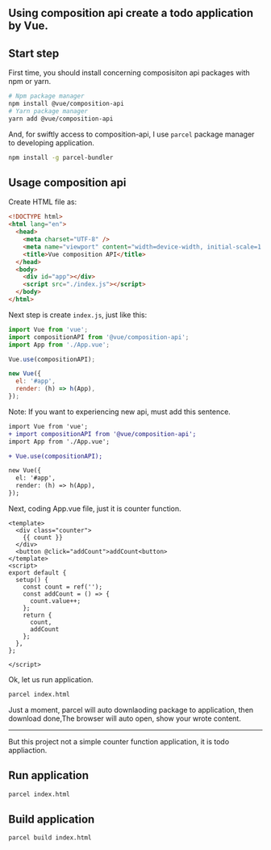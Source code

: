 ## Using composition api create a todo application by Vue.

## Start step

First time, you should install concerning composisiton api packages with npm or yarn.

```bash
# Npm package manager
npm install @vue/composition-api
# Yarn package manager
yarn add @vue/composition-api
```

And, for swiftly access to composition-api, I use `parcel` package manager to developing application.

```bash
npm install -g parcel-bundler
```

## Usage composition api

Create HTML file as:

```html
<!DOCTYPE html>
<html lang="en">
  <head>
    <meta charset="UTF-8" />
    <meta name="viewport" content="width=device-width, initial-scale=1.0" />
    <title>Vue composition API</title>
  </head>
  <body>
    <div id="app"></div>
    <script src="./index.js"></script>
  </body>
</html>
```

Next step is create `index.js`, just like this:

```js
import Vue from 'vue';
import compositionAPI from '@vue/composition-api';
import App from './App.vue';

Vue.use(compositionAPI);

new Vue({
  el: '#app',
  render: (h) => h(App),
});
```

Note: If you want to experiencing new api, must add this sentence.

```diff
import Vue from 'vue';
+ import compositionAPI from '@vue/composition-api';
import App from './App.vue';

+ Vue.use(compositionAPI);

new Vue({
  el: '#app',
  render: (h) => h(App),
});
```

Next, coding App.vue file, just it is counter function.

```vue
<template>
  <div class="counter">
    {{ count }}
  </div>
  <button @click="addCount">addCount<button>
</template>
<script>
export default {
  setup() {
    const count = ref('');
    const addCount = () => {
      count.value++;
    };
    return {
      count,
      addCount
    };
  },
};

</script>
```

Ok, let us run application.

```bash
parcel index.html
```

Just a moment, parcel will auto downlaoding package to application, then download done,The browser will auto open, show your wrote content.

---

But this project not a simple counter function application, it is todo appliaction.


## Run application 

```bash
parcel index.html
```

## Build application 

```bash
parcel build index.html
```